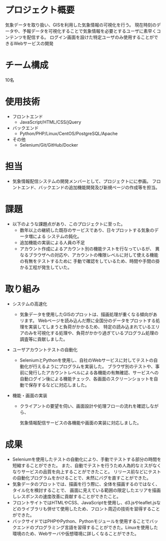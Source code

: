 # プロジェクト概要
気象データを取り扱い、GISを利用した気象情報の可視化を行う。
現在時刻のデータや、予報データを可視化することで気象情報を必要とするユーザに素早くコンテンツを配信する。
ログイン画面を設けた特定ユーザのみ使用することができるWebサービスの開発

# チーム構成
10名

# 使用技術

- フロントエンド
  - JavaScript/HTML/CSS/jQuery
- バックエンド
  - Python/PHP/Linux/CentOS/PostgreSQL/Apache
- その他
  - Selenium/Git/GitHub/Docker


# 担当

- 気象情報配信システムの開発メンバーとして、プロジェクトにに参画。
  フロントエンド、バックエンドの追加機能開発及び新規ページの作成等を担当。

# 課題

- 以下のような課題点があり、このプロジェクトに至った。
  - 数年以上の継続した既存のサービスであり、日々プロットする気象のデータ増による
    システムの鈍化。
  - 追加機能の実装による人員の不足
  - アカウント作成によるアカウント別の機能テストを行なっているが、
    異なるブラウザへの対応や、アカウントの権限レベルに対して使える機能の有無をテストするために
    手動で確認をしているため、時間や手間の掛かる工程が発生していた。

# 取り組み
- システムの高速化
  - 気象データを使用したGISのプロットは、描画処理が重くなる傾向があリます。
    Webページを読み込んだ際に全国分のデータをプロットする処理を実装してしまうと負荷がかかるため、
    特定の読み込まれているエリアのみを可視化する処理や、負荷がかかり過ぎているプログラム処理の調査等に貢献しました。

- ユーザアカウントテストの自動化

  - SeleniumとPythonを使用し、自社のWebサービスに対してテストの自動化が行えるようにプログラムを実装した。
    ブラウザ別のテストや、事前に発行したアカウントレベルによる各機能の有無確認、サービスへの自動ログイン後による機能チェック、各画面のスクリーンショットを自動で保存するなどに対応しました。

- 機能・画面の実装

  - クライアントの要望を伺い、画面設計や処理フローの流れを確認しながら、

    気象情報配信サービスの各機能や画面の実装に対応しました。
    

# 成果

- Seleniumを使用したテストの自動化により、手動でテストする部分の時間を短縮することができた。
  また、自動でテストを行うため人為的なミスがなくなりサービスの品質を向上することができたこと。
  リリース前などにテストの自動化プログラムをかけることで、未然にバグを直すことができた。
- 気象データのプロットでは、描画を行う際に、全体を描画するのではなく、タイル化を検討することで、
  画面に見えている範囲の限定したエリアを描画しレスポンスの速度改善に貢献することができたこと。
- フロントサイトではHTMLやCSS、JavaScriptを使用し、d3.jsやleaflet.jsなどのライブラリも併せて使用したため、フロント周辺の技術を習得することができた。
- バックサイドではPHPやPython、Pythonモジュールを使用することでバックエンドのプログラミング言語を習得することができた。Linuxを使用した環境のため、Webサーバや仮想環境に詳しくなることができた。
